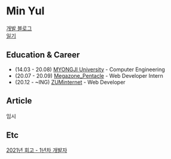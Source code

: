 # Min Yul 
[개발 블로그](https://velog.io/@minyul)  
[일기](https://velog.io/@minyul/2022%EB%85%84-%ED%95%98%EB%B0%98%EA%B8%B0-%EC%9D%BC%EA%B8%B0)

## Education & Career 
- (14.03 - 20.08) [MYONGJI University](https://www.mju.ac.kr/sites/mjukr/intro/intro.html) - Computer Engineering
- (20.07 - 20.09) [Megazone_Pentacle](https://www.pentacle.co.kr/#MAIN) - Web Developer Intern
- (20.12 -  ~ING) [ZUMinternet](https://zum.com/) - Web Developer 
## Article 
임시

## Etc
[2021년 회고 - 1년차 개발자](https://velog.io/@minyul/2021%EB%85%84-%ED%9A%8C%EA%B3%A0)
